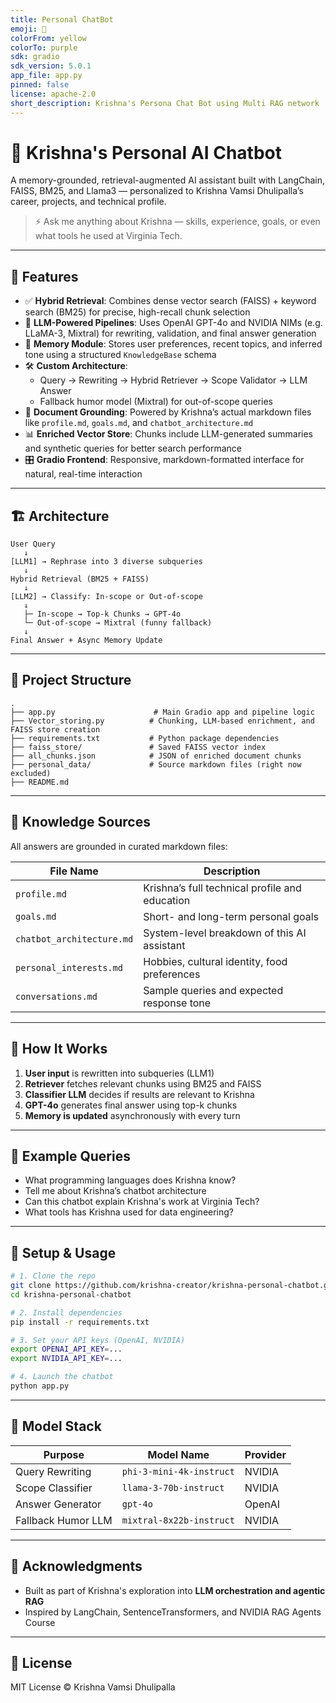 ```yaml
---
title: Personal ChatBot
emoji: 💬
colorFrom: yellow
colorTo: purple
sdk: gradio
sdk_version: 5.0.1
app_file: app.py
pinned: false
license: apache-2.0
short_description: Krishna's Persona Chat Bot using Multi RAG network
---
```


# 🧠 Krishna's Personal AI Chatbot

A memory-grounded, retrieval-augmented AI assistant built with LangChain, FAISS, BM25, and Llama3 — personalized to Krishna Vamsi Dhulipalla’s career, projects, and technical profile.

> ⚡️ Ask me anything about Krishna — skills, experience, goals, or even what tools he used at Virginia Tech.

---

## 📌 Features

- ✅ **Hybrid Retrieval**: Combines dense vector search (FAISS) + keyword search (BM25) for precise, high-recall chunk selection
- 🤖 **LLM-Powered Pipelines**: Uses OpenAI GPT-4o and NVIDIA NIMs (e.g. LLaMA-3, Mixtral) for rewriting, validation, and final answer generation
- 🧠 **Memory Module**: Stores user preferences, recent topics, and inferred tone using a structured `KnowledgeBase` schema
- 🛠️ **Custom Architecture**:
  - Query → Rewriting → Hybrid Retriever → Scope Validator → LLM Answer
  - Fallback humor model (Mixtral) for out-of-scope queries
- 🧩 **Document Grounding**: Powered by Krishna’s actual markdown files like `profile.md`, `goals.md`, and `chatbot_architecture.md`
- 📊 **Enriched Vector Store**: Chunks include LLM-generated summaries and synthetic queries for better search performance
- 🎛️ **Gradio Frontend**: Responsive, markdown-formatted interface for natural, real-time interaction

---

## 🏗️ Architecture

```text
User Query
   ↓
[LLM1] → Rephrase into 3 diverse subqueries
   ↓
Hybrid Retrieval (BM25 + FAISS)
   ↓
[LLM2] → Classify: In-scope or Out-of-scope
   ↓
   ├─ In-scope → Top-k Chunks → GPT-4o
   └─ Out-of-scope → Mixtral (funny fallback)
   ↓
Final Answer + Async Memory Update
```

---

## 📂 Project Structure

```
.
├── app.py                      # Main Gradio app and pipeline logic
├── Vector_storing.py          # Chunking, LLM-based enrichment, and FAISS store creation
├── requirements.txt           # Python package dependencies
├── faiss_store/               # Saved FAISS vector index
├── all_chunks.json            # JSON of enriched document chunks
├── personal_data/             # Source markdown files (right now excluded)
├── README.md
```

---

## 🧠 Knowledge Sources

All answers are grounded in curated markdown files:

| File Name                 | Description                                    |
| ------------------------- | ---------------------------------------------- |
| `profile.md`              | Krishna’s full technical profile and education |
| `goals.md`                | Short- and long-term personal goals            |
| `chatbot_architecture.md` | System-level breakdown of this AI assistant    |
| `personal_interests.md`   | Hobbies, cultural identity, food preferences   |
| `conversations.md`        | Sample queries and expected response tone      |

---

## 🧪 How It Works

1. **User input** is rewritten into subqueries (LLM1)
2. **Retriever** fetches relevant chunks using BM25 and FAISS
3. **Classifier LLM** decides if results are relevant to Krishna
4. **GPT-4o** generates final answer using top-k chunks
5. **Memory is updated** asynchronously with every turn

---

## 💬 Example Queries

- What programming languages does Krishna know?
- Tell me about Krishna’s chatbot architecture
- Can this chatbot explain Krishna's work at Virginia Tech?
- What tools has Krishna used for data engineering?

---

## 🚀 Setup & Usage

```bash
# 1. Clone the repo
git clone https://github.com/krishna-creator/krishna-personal-chatbot.git
cd krishna-personal-chatbot

# 2. Install dependencies
pip install -r requirements.txt

# 3. Set your API keys (OpenAI, NVIDIA)
export OPENAI_API_KEY=...
export NVIDIA_API_KEY=...

# 4. Launch the chatbot
python app.py
```

---

## 🔮 Model Stack

| Purpose            | Model Name               | Provider |
| ------------------ | ------------------------ | -------- |
| Query Rewriting    | `phi-3-mini-4k-instruct` | NVIDIA   |
| Scope Classifier   | `llama-3-70b-instruct`   | NVIDIA   |
| Answer Generator   | `gpt-4o`                 | OpenAI   |
| Fallback Humor LLM | `mixtral-8x22b-instruct` | NVIDIA   |

---

## 📌 Acknowledgments

- Built as part of Krishna's exploration into **LLM orchestration and agentic RAG**
- Inspired by LangChain, SentenceTransformers, and NVIDIA RAG Agents Course

---

## 📜 License

MIT License © Krishna Vamsi Dhulipalla
